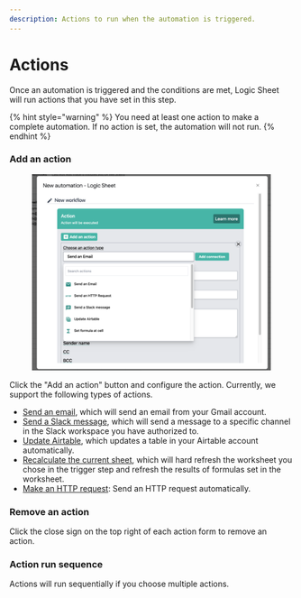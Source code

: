 ```yaml
---
description: Actions to run when the automation is triggered.
---
```


# Actions

Once an automation is triggered and the conditions are met, Logic Sheet will run actions that you have set in this step.

{% hint style="warning" %}
You need at least one action to make a complete automation. If no action is set, the automation will not run.
{% endhint %}

### Add an action

<figure><img src="../../.gitbook/assets/image (2).png" alt=""><figcaption></figcaption></figure>

Click the "Add an action" button and configure the action. Currently, we support the following types of actions.

* [Send an email](send-an-email.md), which will send an email from your Gmail account.
* [Send a Slack message](send-a-slack-message.md), which will send a message to a specific channel in the Slack workspace you have authorized to.
* [Update Airtable](update-airtable.md), which updates a table in your Airtable account automatically.
* [Recalculate the current sheet](recalculate-the-current-sheet.md), which will hard refresh the worksheet you chose in the trigger step and refresh the results of formulas set in the worksheet.&#x20;
* [Make an HTTP request](make-http-request.md): Send an HTTP request automatically.

### Remove an action

Click the close sign on the top right of each action form to remove an action.

### Action run sequence

Actions will run sequentially if you choose multiple actions.

